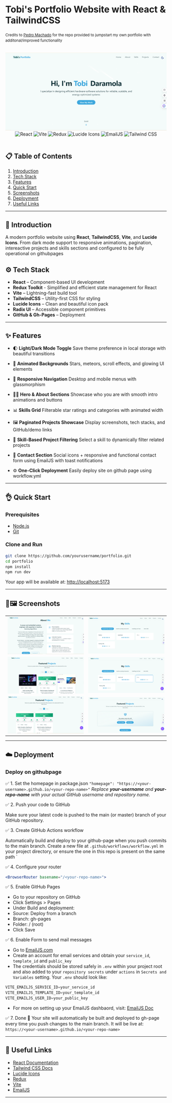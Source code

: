 # Tobi's Portfolio Website with React & TailwindCSS
<small>Credits to <a href="https://github.com/machadop1407">Pedro Machado</a> for the repo provided to jumpstart my own portfolio with additonal/improved functionality</small>
<div align="center">
  <br />
    <img src="./readme/banner.png" alt="Portfolio Website Banner">
  </a>
  <br />
  <div>
    <img src="https://img.shields.io/badge/-React-61DAFB?style=for-the-badge&logo=react&logoColor=black" alt="React" />
    <img src="https://img.shields.io/badge/-Vite-646CFF?style=for-the-badge&logo=vite&logoColor=white" alt="Vite" />
    <img src="https://img.shields.io/badge/redux-%23593d88.svg?style=for-the-badge&logo=redux&logoColor=white" alt="Redux" />
    <img src="https://img.shields.io/badge/-Lucide Icons-FD4D4D?style=for-the-badge&logo=lucide" alt="Lucide Icons" />
    <img src="https://img.shields.io/badge/EmailJS-FF6C37?style=for-the-badge&logo=emailjs&logoColor=white" alt="EmailJS" />
    <img src="https://img.shields.io/badge/Tailwind_CSS-06B6D4?style=for-the-badge&logo=tailwind-css&logoColor=white" alt="Tailwind CSS" />
  </div>
  <br />
</div>

## 📋 Table of Contents

1. [Introduction](#-introduction)
2. [Tech Stack](#-tech-stack)
3. [Features](#-features)
4. [Quick Start](#-quick-start)
5. [Screenshots](#-screenshots)
6. [Deployment](#-deployment)
7. [Useful Links](#-useful-links)

---

## 🚀 Introduction

A modern portfolio website using **React**, **TailwindCSS**, **Vite**, and **Lucide Icons**. From dark mode support to responsive animations, pagination, intereactive projects and skills sections and configured to be fully operational on githubpages

## ⚙️ Tech Stack

* **React** – Component-based UI development
* **Redux Toolkit** - Simplified and efficient state management for React
* **Vite** – Lightning-fast build tool
* **TailwindCSS** – Utility-first CSS for styling
* **Lucide Icons** – Clean and beautiful icon pack
* **Radix UI** – Accessible component primitives
* **GitHub & Gh-Pages** – Deployment

---

## ✨ Features

* 🌓 **Light/Dark Mode Toggle**
  Save theme preference in local storage with beautiful transitions

* 💫 **Animated Backgrounds**
  Stars, meteors, scroll effects, and glowing UI elements

* 📱 **Responsive Navigation**
  Desktop and mobile menus with glassmorphism

* 👨‍💻 **Hero & About Sections**
  Showcase who you are with smooth intro animations and buttons

* 📊 **Skills Grid**
  Filterable star ratings and categories with animated width

* 🖼️ **Paginated Projects Showcase**
  Display screenshots, tech stacks, and GitHub/demo links

* 🎯 **Skill-Based Project Filtering**
  Select a skill to dynamically filter related projects

* 📩 **Contact Section**
  Social icons + responsive and functional contact form using EmailJS with toast notifications

* ⚙️ **One-Click Deployment**
  Easily deploy site on github page using workflow.yml

---

## 👌 Quick Start

### Prerequisites

* [Node.js](https://nodejs.org/)
* [Git](https://git-scm.com/)

### Clone and Run

```bash
git clone https://github.com/yourusername/portfolio.git
cd portfolio
npm install
npm run dev
```

Your app will be available at: [http://localhost:5173](http://localhost:5173)

---

## 📸🖼️ Screenshots

<table>
  <tr>
    <td><img src="./readme/aboutMe_banner.png" alt="About Me" width="100%"></td>
    <td><img src="./readme/skill_banner.png" alt="Skills" width="100%"></td>
  </tr>
  <tr>
    <td><img src="./readme/project_banner.png" alt="Projects" width="100%"></td>
    <td><img src="./readme/selectskill_banner.png" alt="Select Skill" width="100%"></td>
  </tr>
  <tr>
    <td><img src="./readme/filteredproject_banner.png" alt="Filtered Projects" width="100%"></td>
    <td><img src="./readme/noproject_banner.png" alt="No Projects" width="100%"></td>
  </tr>
</table>


---

## ☁️ Deployment

### Deploy on githubpage

✅ 1. Set the homepage in package.json
`
"homepage": "https://<your-username>.github.io/<your-repo-name>"
`
<i>Replace <b>your-username</b> and <b>your-repo-name</b> with your actual GitHub username and repository name. </i>

✅ 2. Push your code to GitHub

Make sure your latest code is pushed to the main (or master) branch of your GitHub repository.

✅ 3. Create GitHub Actions workflow

Automatically build and deploy to your github-page when you push commits to the main branch.
Create a new file at `.github/workflows/workflow.yml` in your project directory, or ensure the one in this repo is present on the same path
`

✅ 4. Configure your router 
```jsx
<BrowserRouter basename="/<your-repo-name>">
```
✅ 5. Enable GitHub Pages
- Go to your repository on GitHub
- Click Settings > Pages
- Under Build and deployment:
- Source: Deploy from a branch
- Branch: gh-pages
- Folder: / (root)
- Click Save

✅ 6. Enable Form to send mail messages
- Go to [EmailJS.com](https://www.emailjs.com/)
- Create an account for email services and obtain your `service_id`, `template_id` and `public_key`
- The credentials should be stored safely in `.env` within your project root and also added to your `repository secrets` under `actions` in `Secrets and Variables` setting. Your `.env` should look like:
```js
VITE_EMAILJS_SERVICE_ID=your_service_id
VITE_EMAILJS_TEMPLATE_ID=your_template_id
VITE_EMAILJS_USER_ID=your_public_key
```
- For more on setting up your EmailJS dashbaord, visit: [EmailJS Doc](https://www.emailjs.com/docs/tutorial/overview/)

✅ 7. Done 🎉
Your site will automatically be built and deployed to gh-page every time you push changes to the main branch. It will be live at:
`https://<your-username>.github.io/<your-repo-name>`

---

## 🔗 Useful Links

* [React Documentation](https://reactjs.org/)
* [Tailwind CSS Docs](https://tailwindcss.com/)
* [Lucide Icons](https://lucide.dev/)
* [Redux](https://redux.js.org/tutorials/quick-start)
* [Vite](https://vitejs.dev/)
* [EmailJS](https://www.emailjs.com/)

---
